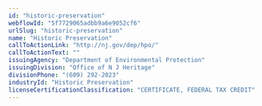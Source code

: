 ```yaml
---
id: "historic-preservation"
webflowId: "5f7729065adbb9a6e9052cf6"
urlSlug: "historic-preservation"
name: "Historic Preservation"
callToActionLink: "http://nj.gov/dep/hpo/"
callToActionText: ""
issuingAgency: "Department of Environmental Protection"
issuingDivision: "Office of N J Heritage"
divisionPhone: "(609) 292-2023"
industryId: "Historic Preservation"
licenseCertificationClassification: "CERTIFICATE, FEDERAL TAX CREDIT"
---
```

